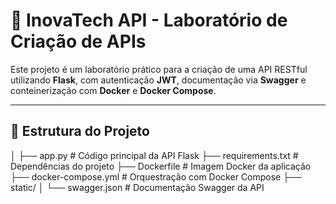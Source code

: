 # 🚀 InovaTech API - Laboratório de Criação de APIs

Este projeto é um laboratório prático para a criação de uma API RESTful utilizando **Flask**, com autenticação **JWT**, documentação via **Swagger** e conteinerização com **Docker** e **Docker Compose**.

---

## 📁 Estrutura do Projeto

│
├── app.py # Código principal da API Flask
├── requirements.txt # Dependências do projeto
├── Dockerfile # Imagem Docker da aplicação
├── docker-compose.yml # Orquestração com Docker Compose
├── static/
│ └── swagger.json # Documentação Swagger da API